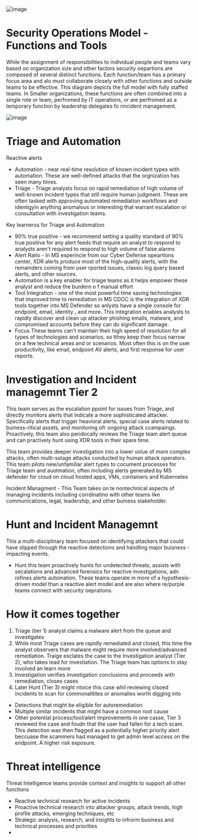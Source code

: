 

![image](https://github.com/Shawn-Nichol/Microsoft/assets/30714313/bb3debac-1af0-4652-ab9f-e22db39d495b)


# Security Operations Model - Functions and Tools
While the assignment of responsibilities to individual people and teams vary based on organization size and other factors security oepartions are composed of several distinct functions. Each function/team has a primary focus area and alo must collaborate closely with other functions and outside teams to be effective. This diagram depicts the full model with fully staffed teams. In Smaller organizations, these functions are often combined into a single role or team, perfromed by IT operations, or are perfromed as a temporary function by leadership delegates fo rincident management. 

![image](https://github.com/Shawn-Nichol/Microsoft/assets/30714313/6538d4bc-1058-4396-9775-76c7dba9f22b)

# Triage and Automation
Reactive alerts

- Automation - near real-time resolution of known incident types with automation. These are well-defined attacks that the orgnization has seen many times.
- Triage - Triage analysts focus on rapid remediation of high  volume of well-known incident types that still require human judgment. These are often tasked with approving automated remediation workflows and identigyin anything anomalous or interesting that warrant escalation or consultation with investigation teams.

Key learnerss for Triage and Automation
- 90% true positive - we recommend setting a quality standard of 90% true positive for any alert feeds that require an analyst to respond to analysts aren't required to respond to high volume of false alarms
- Alert Ratio - In MS experincie from our Cyber Defense opeartions center, XDR alerts produce most of the high-quality alerts, with the remainders coming from user rported issues, classic log query based alerts, and other sources.
- Automation is a key enabler for triage teams as it helps empower these analyst and reduce the burdern o f manual effort
- Tool Integration - one of the most powerful time saving technologies that improved time to remediation in MS CDOC is the integration of XDR tools together into MS Defender so anlysts have a single console for endpoint, email, identity , and more. This integration enables analysts to rapidly discover and clean up attacker phishing emails, malware, and compromised accounts before they can do significant damage.
- Focus These teams can't maintain their high speed of resolution for all types of technologies and scenarios, so tthey keep their focus narrow on a few technical areas and or scenarios. Most often this is on the user productivity,  like email, endpoint AV alerts, and first response for user reports.

# Investigation and Incident managemnt Tier 2
This team serves as the escalation ppoint for issues from Triage, and directly monitors alerts that indicate a more sophisticated attacker. Specifically alerts that trigger heavioral alerts, special case alerts related to buiness-ritical assets, and monitoring ofr ongoing attack ccampaings. Proactively, this team also peridocally reviews the Triage team alert queue and can practively hunt using XDR tools in their spare time. 

This team provides deeper investigation into a lower volue of more complex attacks, often multi-sstage attacks conducted by human attack operators. This team pilots new/unfamiliar alert types to cocument processes for Triage team and auotmation, often including alerts generated by MS defender for cloud on cloud hosted apps, VMs, containers and Kubernetes

Incident Managment - This Team takes on te nontechnical aspects of managing incidents including corrdinatino with other teams like communications, legal, leadership, and other buiness stakeholder. 

# Hunt and Incident Managemnt
This a multi-disciplinary team focused on identifying attackers that could have slipped through the reactive detections and handling major buisness -impacting events. 

- Hunt this team proactively  hunts for undetected threats, assists with secalations and advanced forensics for reactive investigations, adn refines alerts automation. These teams operate in more of a hypothesis-driven model than a reactive alert model and are also where re/purple teams connect with security oeprations.

# How it comes together

1. Triage (tier 1) analyst claims a malware alert from the queue and investigates
2. While most Triage cases are rapidly remediated and closed, this time the analyst observers that malware might require more involved/advanced remediation. Traige esclates the case to the Investigation analyst (Tier 2), who takes lead for investiation. The Triage team has options to stay involved an learn more
3. Investigation verifies investigation conclusions and proceeds with remediation, closes cases
4. Later Hunt (Tier 3) might ntoice this case whil reviewing clsoed incidents to scan for commonalitites or anomalies worht digging into
  - Detections that might be eligible for autoremediation
  - Multiple similar incidents  that might have a common root cause
  - Other potential  process/tool/alert improvements  in one casse, Tier 3 reviewed the case and foudn that the user had fallen for a tech scam. This detection was then flagged as a potentially higher priority alert beccuase the scammers had managed to get admin level access on the endpoint. A higher risk exposure.

# Threat intelligence
Threat Intelligence teams provide context and insights to support all other functions

 - Reactive technical research for active incidents
 - Proactive technical research into attacker groups, attack trends, high profile attacks, emerging techniques, etc
 - Strategic analysis, research, and insights to infrorm business and technical processes and priorities
 - 
